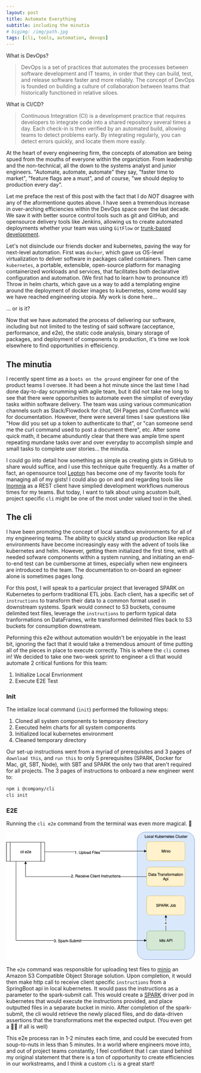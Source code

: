 ```yaml
---
layout: post
title: Automate Everything
subtitle: including the minutia
# bigimg: /img/path.jpg
tags: [cli, tools, automation, devops]
---
```


What is DevOps?

> DevOps is a set of practices that automates the processes between software development and IT teams, in order that they can build, test, and release software faster and more reliably. The concept of DevOps is founded on building a culture of collaboration between teams that historically functioned in relative siloes.

What is CI/CD?

> Continuous Integration (CI) is a development practice that requires developers to integrate code into a shared repository several times a day. Each check-in is then verified by an automated build, allowing teams to detect problems early. By integrating regularly, you can detect errors quickly, and locate them more easily.

At the heart of every engineering firm, the concepts of atomation are being spued from the mouths of everyone within the organiztion. From leadership and the non-technical, all the down to the systems analyst and junior engineers. "Automate, automate, automate" they say, "faster time to market", "feature flags are a must", and of course, "we should deploy to production every day".  

Let me preface the rest of this post with the fact that I do *NOT* disagree with any of the aformentione quotes above. I have seen a tremendous increase in over-arching efficiencies within the DevOps space over the last decade. We saw it with better source control tools such as git and GitHub, and opensource delivery tools like Jenkins, allowing us to create automated deployments whether your team was using `GitFlow` or [trunk-based development](https://trunkbaseddevelopment.com/5-min-overview/).  

Let's not disinclude our friends docker and kubernetes, paving the way for next-level automation. First was `docker`, which gave us OS-level virtualization to deliver software in packages called containers. Then came `kubernetes`, a portable, extensible, open-source platform for managing containerized workloads and services, that facilitates both declarative configuration and automation. (We first had to learn how to pronounce it!)
Throw in helm charts, which gave us a way to add a templating engine around the deployment of docker images to kubernetes, some would say we have reached engineering utopia. My work is done here...

... or is it?

Now that we have automated the process of delivering our software, including but not limited to the testing of said software (acceptance, performance, and e2e), the static code analysis, binary storage of packages, and deployment of components to production, it's time we look elsewhere to find opportunities in effeiciency.  

## The minutia

I recently spent time as a `boots on the ground` engineer for one of the product teams I oversee. It had been a hot minute since the last time I had done day-to-day scrumming with agile team, but it did not take me long to see that there were opportunities to automate even the simplist of everyday tasks within software delivery. The team was using various communication channels such as Slack/Flowdock for chat, GH Pages and Confluence wiki for documentation. However, there were several times I saw questions like "How did you set up a token to authenticate to that", or "can someone send me the curl command used to post a document there", etc. After some quick math, it became abunduntly clear that there was ample time spent repeating mundane tasks over and over everyday to accomplish simple and small tasks to complete user stories... the minutia.  

I could go into detail how something as simple as creating gists in GitHub to share would suffice, and I use this technique quite frequently. As a matter of fact, an opensource tool [Lepton](https://hackjutsu.com/Lepton/) has become one of my favorite tools for managing all of my gists! I could also go on and and regarding tools like [Inomnia](https://insomnia.rest/) as a REST client have simplied development workflows numerous times for my teams. But today, I want to talk about using acustom built, project specific `cli` might be one of the most under valued tool in the shed.  

## The cli

I have been promoting the concept of local sandbox environments for all of my engineering teams. The ability to quickly stand up production like replica environments have become increasingly easy with the advent of tools like kubernetes and helm. However, getting them initialized the first time, with all needed sofware components within a system running, and initiating an end-to-end test can be cumbersome at times, especially when new engineers are introduced to the team. The documentation to on-board an egineer alone is sometimes pages long.

For this post, I will speak to a particular project that leveraged SPARK on Kubernetes to perform traditional ETL jobs. Each client, has a specific set of `instructions` to transform their data to a common format used in downstream systems. Spark would connect to S3 buckets, consume delimited text files, leverage the `instructions` to perform typical data tranformations on DataFrames, write transformed delimited files back to S3 buckets for consumption downstream.

Peforming this e2e without automation wouldn't be enjoyable in the least bit, ignoring the fact that it would take a tremendous amount of time putting all of the pieces in place to execute correctly. This is where the `cli` comes in! We decided to take one two-week sprint to engineer a cli that would automate 2 critical funtions for this team:

1. Initialize Local Envrionment
2. Execute E2E Test

### Init

The intialize local command (`init`) performed the following steps:  

1. Cloned all system components to temporary directory
2. Executed helm charts for all system components
3. Initialized local kubernetes environment
4. Cleaned temporary directory

Our set-up instructions went from a myriad of prerequisites and 3 pages of `download this`, and `run this` to only 5 prerequisites (SPARK, Docker for Mac, git, SBT, Node), with SBT and SPARK the only two that aren't required for all projects. The 3 pages of instructions to onboard a new engineer went to:  

```sh
npm i @company/cli
cli init
```

### E2E

Running the `cli e2e` command from the terminal was even more magical. 🎉  

![alt text][e2e]

The `e2e` command was responsible for uploading test files to [minio](https://min.io/) an Amazon S3 Compatible Object Storage solution. Upon completion, it would then make http call to receive client specific `instructions` from a SpringBoot api in local kubernetes. It would pass the instructions as a parameter to the spark-submit call. This would create a [SPARK](https://spark.apache.org/docs/latest/running-on-kubernetes.html) driver pod in kubernetes that would execute the instructions provided, and place outputted files in a separate bucket in minio. After completion of the spark-submit, the cli would retrieve the newly placed files, and do data-driven assertions that the transformations met the expected output. (You even get a 🍕🍺 if all is well)

This e2e process ran in 1-2 minutes each time, and could be executed from soup-to-nuts in less than 5 minutes. In a world where engineers move into, and out of project teams constantly, I feel confident that I can stand behind my original statement that there is a ton of opportunity to create efficiencies in our workstreams, and I think a custom `cli` is a great start!

[e2e]: https://github.com/seesharpguy/seesharpguy.github.io/blob/master/img/cli.png "cli end-to-end"
